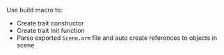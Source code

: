 Use build macro to:  
- Create trait constructor  
- Create trait init function  
- Parse exported `Scene.arm` file and auto create references to objects in scene  

